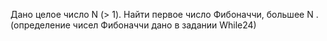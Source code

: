  Дано целое число N (> 1). Найти первое число Фибоначчи, большее N .
 (определение чисел Фибоначчи дано в задании While24)

